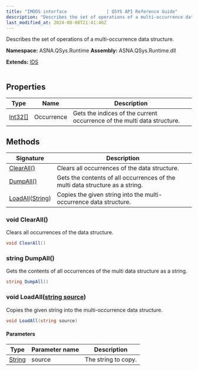 ```yaml
---
title: "IMODS interface               | QSYS API Reference Guide"
description: "Describes the set of operations of a multi-occurrence data structure. "
last_modified_at: 2024-08-08T21:41:46Z
---
```


Describes the set of operations of a multi-occurrence data structure.

**Namespace:** ASNA.QSys.Runtime
**Assembly:** ASNA.QSys.Runtime.dll

**Extends:** [IDS](/reference/runtime/qsys-runtime/ids.html)
<br>
<br>

## Properties

| Type | Name | Description
| --- | --- | --- 
| [Int32\[\]](https://docs.microsoft.com/en-us/dotnet/api/system.int32) | Occurrence | Gets the indices of the current occurrence of the multi data structure. |

## Methods

| Signature | Description |
| --- | --- |
| [ClearAll()](#void-clearall) | Clears all occurrences of the data structure.
| [DumpAll()](#string-dumpall) | Gets the contents of all occurrences of the multi data structure as a string.
| [LoadAll](#void-loadallstring-source)([String](https://docs.microsoft.com/en-us/dotnet/api/system.string)) | Copies the given string into the multi-occurrence data structure. 

### void ClearAll()

Clears all occurrences of the data structure.

```cs
void ClearAll()
```

### string DumpAll()

Gets the contents of all occurrences of the multi data structure as a string.

```cs
string DumpAll()
```

### void LoadAll([string source](https://learn.microsoft.com/en-us/dotnet/api/system.string?view=net-8.0))

Copies the given string into the multi-occurrence data structure. 

```cs
void LoadAll(string source)
```

#### Parameters

| Type | Parameter name | Description
| --- | --- | ---
| [String](https://docs.microsoft.com/en-us/dotnet/api/system.string) | source | The string to copy.

